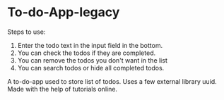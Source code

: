 # To-do-App-legacy

Steps to use: 
  1. Enter the todo text in the input field in the bottom.
  2. You can check the todos if they are completed.
  3. You can remove the todos you don't want in the list
  4. You can search todos or hide all completed todos.

A to-do-app used to store list of todos. Uses a few external library uuid. Made with the help of tutorials online.
